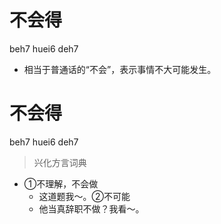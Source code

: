 # 不会得
beh7 huei6 deh7
- 相当于普通话的“不会”，表示事情不大可能发生。

# 不会得
beh7 huei6 deh7
> 兴化方言词典
- ①不理解，不会做
  - 这道题我～。②不可能
  - 他当真辞职不做？我看～。
